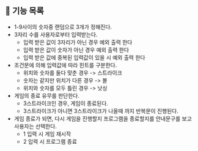 ## 🚀 기능 목록
* 1-9사이의 숫자중 랜덤으로 3개가 정해진다.
* 3자리 수를 사용자로부터 입력받는다.
  * 입력 받은 값이 3자리가 아닌 경우 예외 출력 한다
  * 입력 받은 값이 숫자가 아닌 경우 예외 출력 한다
  * 입력 받은 값에 중복된 입력값이 있을 시 예외 출력 한다
* 조건문에 의해 입력값에 따라 힌트를 구분한다.
  * 위치와 숫자를 둘다 맞춘 경우 -> 스트라이크
  * 숫자는 같지만 위치가 다른 경우 -> 볼
  * 위치와 숫자를 모두 틀린 경우 -> 낫싱
* 게임의 종료 유무를 판단한다.
  * 3스트라이크인 경우, 게임이 종료된다.
  * 3스트라이크가 아니면 3스트라이크가 나올때 까지 반복문이 진행된다.
* 게임 종료가 되면, 다시 게임을 진행할지 프로그램을 종료할지를 안내문구를 보고 사용자는 선택한다.
  * 1 입력 시 게임 재시작
  * 2 입력 시 프로그램 종료